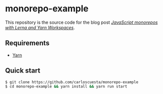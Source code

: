 # monorepo-example

This repository is the source code for the blog post [_JavaScript monorepos with Lerna and Yarn Workspaces_](https://carloscuesta.me/blog/javascript-monorepos-lerna-yarn-workspaces).

## Requirements

- [Yarn](https://yarnpkg.com/lang/en/docs/install/)

## Quick start

```bash
$ git clone https://github.com/carloscuesta/monorepo-example
$ cd monorepo-example && yarn install && yarn run start
```
